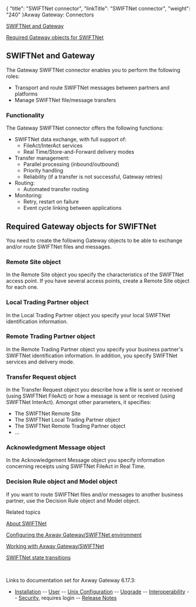{
    "title": "SWIFTNet connector",
    "linkTitle": "SWIFTNet connector",
    "weight": "240"
}<span class="mc-variable axway_variables.Component_Long_Name variable">Axway Gateway</span>: Connectors

[SWIFTNet and Gateway](#SWIFTNet_and_Gateway)

[Required Gateway objects for SWIFTNet](#Required_objects)

<span id="SWIFTNet_and_Gateway"></span>

## SWIFTNet and Gateway

The Gateway SWIFTNet connector enables you to perform the following roles:

-   Transport and route SWIFTNet messages between partners and platforms
-   Manage SWIFTNet file/message transfers

### Functionality

The Gateway SWIFTNet connector offers the following functions:

-   SWIFTNet data exchange, with full support of:
    -   FileAct/InterAct services
    -   Real Time/Store-and-Forward delivery modes
-   Transfer management:
    -   Parallel processing (inbound/outbound)
    -   Priority handling
    -   Reliability (if a transfer is not successful, Gateway retries)
-   Routing:
    -   Automated transfer routing
-   Monitoring:
    -   Retry, restart on failure
    -   Event cycle linking between applications

<span id="Required_objects"></span>

## Required Gateway objects for SWIFTNet

You need to create the following Gateway objects to be able to exchange and/or route SWIFTNet files and messages.

### Remote Site object

In the Remote Site object you specify the characteristics of the SWIFTNet access point. If you have several access points, create a Remote Site object for each one.

### Local Trading Partner object

In the Local Trading Partner object you specify your local SWIFTNet identification information.

### Remote Trading Partner object

In the Remote Trading Partner object you specify your business partner's SWIFTNet identification information. In addition, you specify SWIFTNet services and delivery mode.

### Transfer Request object

In the Transfer Request object you describe how a file is sent or received (using SWIFTNet FileAct) or how a message is sent or received (using SWIFTNet InterAct). Amongst other parameters, it specifies:

-   The SWIFTNet Remote Site
-   The SWIFTNet Local Trading Partner object
-   The SWIFTNet Remote Trading Partner object
-   ...

### Acknowledgment Message object

In the Acknowledgement Message object you specify information concerning receipts using SWIFTNet FileAct in Real Time.

### Decision Rule object and Model object

If you want to route SWIFTNet files and/or messages to another business partner, use the Decision Rule object and Model object.

Related topics

[About SWIFTNet](../)

[Configuring the <span class="mc-variable axway_variables.Component_Long_Name variable">Axway Gateway</span>/SWIFTNet environment](swiftnet_configuring)

[Working with <span class="mc-variable axway_variables.Component_Long_Name variable">Axway Gateway</span>/SWIFTNet](swiftnet_working_with)

[SWIFTNet state transitions](../swiftnet_backup_sites/swiftnet_state_transitions)

 

Links to documentation set for Axway Gateway <span class="mc-variable axway_variables.Release_Number variable">6.17.3</span>:

-   [Installation](#) -- [User](#) -- [Unix Configuration](#) -- [Upgrade](#) -- [Interoperability](#) -- [Security](#), requires login -- [Release Notes](#)

